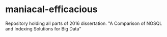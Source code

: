 # maniacal-efficacious
Repository holding all parts of 2016 dissertation. "A Comparison of NOSQL and Indexing Solutions for Big Data"
